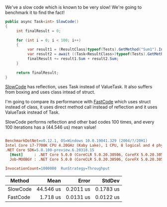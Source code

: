 We've a slow code which is known to be very slow! We're going to benchmark it to find the fact!

```cs
public async Task<int> SlowCode()
{
     int finalResult = 0;
            
     for (int i = 0; i < 100; i++)
     {
          var result1 = (ResultClass)typeof(Tests).GetMethod("Sum1").Invoke(this, new object[] { 1, 2 });
          var result2 = await ((Task<ResultClass>)typeof(Tests).GetMethod("Sum1Async").Invoke(this, new object[] { 1, 2 }));
          finalResult += result1.Sum + result2.Sum;
     }
            
     return finalResult;
}
```

[SlowCode](https://github.com/ysmoradi/MicroOptimizationBenchmark/blob/master/MicroOptimizationBenchmark/Program.cs#L28-L40) has reflection, uses Task instead of ValueTask. It also suffers from boxing and uses class intead of struct.

I'm going to compare its performance with [FastCode](https://github.com/ysmoradi/MicroOptimizationBenchmark/blob/master/MicroOptimizationBenchmark/Program.cs#L43-L55) which uses struct instead of class, it uses direct method call instead of reflection and it uses ValueTask instead of Task.

SlowCode performs reflection and other bad codes 100 times, and every 100 iterations has a (44.546 us) mean value!

``` ini

BenchmarkDotNet=v0.12.1, OS=Windows 10.0.19041.329 (2004/?/20H1)
Intel Core i7-7700K CPU 4.20GHz (Kaby Lake), 1 CPU, 8 logical and 4 physical cores
.NET Core SDK=5.0.100-preview.6.20318.15
  [Host]     : .NET Core 5.0.0 (CoreCLR 5.0.20.30506, CoreFX 5.0.20.30506), X64 RyuJIT
  Job-MOOBGY : .NET Core 5.0.0 (CoreCLR 5.0.20.30506, CoreFX 5.0.20.30506), X64 RyuJIT

InvocationCount=1000000  RunStrategy=Throughput

```
|   Method |      Mean |     Error |    StdDev |
|--------- |----------:|----------:|----------:|
| SlowCode | 44.546 us | 0.2011 us | 0.1783 us |
| FastCode |  1.718 us | 0.0131 us | 0.0122 us |
